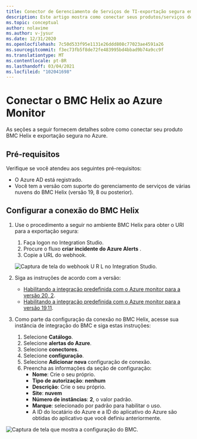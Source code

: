 ```yaml
---
title: Conector de Gerenciamento de Serviços de TI-exportação segura em Azure Monitor-configuração com BMC
description: Este artigo mostra como conectar seus produtos/serviços de ITSM com o BMC na exportação segura no Azure Monitor.
ms.topic: conceptual
author: nolavime
ms.author: v-jysur
ms.date: 12/31/2020
ms.openlocfilehash: 7c50d533f95e1131e26ddd808c77023ae4591a26
ms.sourcegitcommit: f3ec73fb5f8de72fe483995bd4bbad9b74a9cc9f
ms.translationtype: MT
ms.contentlocale: pt-BR
ms.lasthandoff: 03/04/2021
ms.locfileid: "102041698"
---
```

# <a name="connect-bmc-helix-to-azure-monitor"></a>Conectar o BMC Helix ao Azure Monitor

As seções a seguir fornecem detalhes sobre como conectar seu produto BMC Helix e exportação segura no Azure.

## <a name="prerequisites"></a>Pré-requisitos

Verifique se você atendeu aos seguintes pré-requisitos:

* O Azure AD está registrado.
* Você tem a versão com suporte do gerenciamento de serviços de várias nuvens do BMC Helix (versão 19, 8 ou posterior).

## <a name="configure-the-bmc-helix-connection"></a>Configurar a conexão do BMC Helix

1. Use o procedimento a seguir no ambiente BMC Helix para obter o URI para a exportação segura:

   1. Faça logon no Integration Studio.
   1. Procure o fluxo **criar incidente do Azure Alerts** .
   1. Copie a URL do webhook.
   
   ![Captura de tela do webhook U R L no Integration Studio.](media/itsmc-secure-webhook-connections-bmc/bmc-url.png)
   
2. Siga as instruções de acordo com a versão:
   * [Habilitando a integração predefinida com o Azure monitor para a versão 20, 2](https://docs.bmc.com/docs/multicloud/enabling-prebuilt-integration-with-azure-monitor-879728195.html).
   * [Habilitando a integração predefinida com o Azure monitor para a versão 19,11](https://docs.bmc.com/docs/multicloudprevious/enabling-prebuilt-integration-with-azure-monitor-904157623.html).

3. Como parte da configuração da conexão no BMC Helix, acesse sua instância de integração do BMC e siga estas instruções:

   1. Selecione **Catálogo**.
   2. Selecione **alertas do Azure**.
   3. Selecione **conectores**.
   4. Selecione **configuração**.
   5. Selecione **Adicionar nova** configuração de conexão.
   6. Preencha as informações da seção de configuração:
      - **Nome**: Crie o seu próprio.
      - **Tipo de autorização**: **nenhum**
      - **Descrição**: Crie o seu próprio.
      - **Site**: **nuvem**
      - **Número de instâncias**: **2**, o valor padrão.
      - **Marque**: selecionado por padrão para habilitar o uso.
      - A ID do locatário do Azure e a ID do aplicativo do Azure são obtidas do aplicativo que você definiu anteriormente.

![Captura de tela que mostra a configuração do BMC.](media/itsmc-secure-webhook-connections-bmc/bmc-configuration.png)

